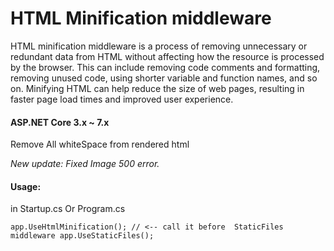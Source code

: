 # HTML Minification middleware

HTML minification middleware is a process of removing unnecessary or redundant data from HTML without affecting how the resource is processed by the browser. This can include removing code comments and formatting, removing unused code, using shorter variable and function names, and so on. Minifying HTML can help reduce the size of web pages, resulting in faster page load times and improved user experience.


#### ASP.NET Core 3.x ~ 7.x 

Remove All whiteSpace from rendered html

*New update: Fixed Image 500 error.*



####  Usage:
in Startup.cs Or Program.cs 




`app.UseHtmlMinification(); // <-- call it before  StaticFiles middleware
app.UseStaticFiles();
`


